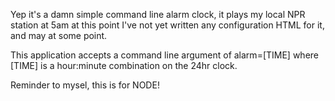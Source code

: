 Yep it's a damn simple command line alarm clock, it plays my local NPR station at 5am at this point
I've not yet written any configuration HTML for it, and may at some point.

This application accepts a command line argument of alarm=[TIME] 
where [TIME] is a hour:minute combination on the 24hr clock.


Reminder to mysel, this is for NODE!
